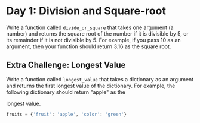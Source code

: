 # Day 1: Division and Square-root

Write a function called `divide_or_square` that takes one
argument (a number) and returns the square root of the number if
it is divisible by 5, or its remainder if it is not divisible by 5. For
example, if you pass 10 as an argument, then your function should
return 3.16 as the square root.

## Extra Challenge: Longest Value

Write a function called `longest_value` that takes a dictionary as
an argument and returns the first longest value of the dictionary.
For example, the following dictionary should return "apple" as the

longest value.

```python
fruits = {'fruit': 'apple', 'color': 'green'} 
```
